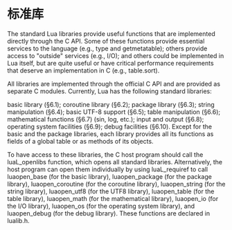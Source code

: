 标准库
=====

The standard Lua libraries provide useful functions that are implemented directly through the C API. Some of these functions provide essential services to the language (e.g., type and getmetatable); others provide access to "outside" services (e.g., I/O); and others could be implemented in Lua itself, but are quite useful or have critical performance requirements that deserve an implementation in C (e.g., table.sort).

All libraries are implemented through the official C API and are provided as separate C modules. Currently, Lua has the following standard libraries:

basic library (§6.1);
coroutine library (§6.2);
package library (§6.3);
string manipulation (§6.4);
basic UTF-8 support (§6.5);
table manipulation (§6.6);
mathematical functions (§6.7) (sin, log, etc.);
input and output (§6.8);
operating system facilities (§6.9);
debug facilities (§6.10).
Except for the basic and the package libraries, each library provides all its functions as fields of a global table or as methods of its objects.

To have access to these libraries, the C host program should call the luaL_openlibs function, which opens all standard libraries. Alternatively, the host program can open them individually by using luaL_requiref to call luaopen_base (for the basic library), luaopen_package (for the package library), luaopen_coroutine (for the coroutine library), luaopen_string (for the string library), luaopen_utf8 (for the UTF8 library), luaopen_table (for the table library), luaopen_math (for the mathematical library), luaopen_io (for the I/O library), luaopen_os (for the operating system library), and luaopen_debug (for the debug library). These functions are declared in lualib.h.
